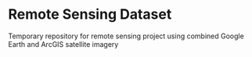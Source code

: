 # Remote Sensing Dataset
Temporary repository for remote sensing project using combined Google Earth and ArcGIS satellite imagery
